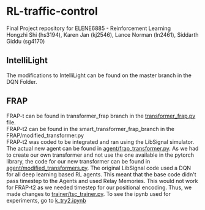 # RL-traffic-control
Final Project repository for ELENE6885 - Reinforcement Learning </br>
Hongzhi Shi (hs3194), Karen Jan (kj2546), Lance Norman (ln2461), Siddarth Giddu (sg4170)

## IntelliLight
The modifications to IntelliLight can be found on the master branch in the DQN Folder. </br>

## FRAP
FRAP-t can be found in transformer_frap branch in the [transformer_frap.py](https://github.com/lancebnorman/RL-traffic-control/blob/1adece9baaae8695e22f4c07046499f49000166a/FRAP/transformer_dqn_agent.py) file. </br>
FRAP-t2 can be found in the smart_transformer_frap_branch in the FRAP/modified_transformer.py </br>
FRAP-t2 was coded to be integrated and ran using the LibSignal simulator. The actual new agent can be found in [agent/frap_transformer.py](https://github.com/lancebnorman/RL-traffic-control/blob/smart_transformer_frap/LibSignal/agent/frap_transformer.py). As we had to create our own transformer and not use the one available in the pytorch library, the code for our new transformer can be found in [agent/modified_transformers.py](https://github.com/lancebnorman/RL-traffic-control/blob/smart_transformer_frap/LibSignal/agent/modified_transformers.py). The original LibSignal code used a DQN for all deep learning based RL agents. This meant that the base code didn't pass timestep to the Agents and used Relay Memories. This would not work for FRAP-t2 as we needed timestep for our positional encoding. Thus, we made changes to [trainer/tsc_trainer.py](https://github.com/lancebnorman/RL-traffic-control/blob/smart_transformer_frap/LibSignal/trainer/tsc_trainer.py). To see the ipynb used for experiments, go to [k_try2.ipynb](https://github.com/lancebnorman/RL-traffic-control/blob/smart_transformer_frap/k_try2.ipynb)
